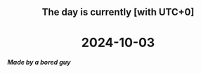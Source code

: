 <h2 align=center>The day is currently [with UTC+0]</h2>
<h1 align=center><!--TIME BEGIN-->2024-10-03<!--TIME END--></h1>
<h5>Made by a bored guy</h5>
